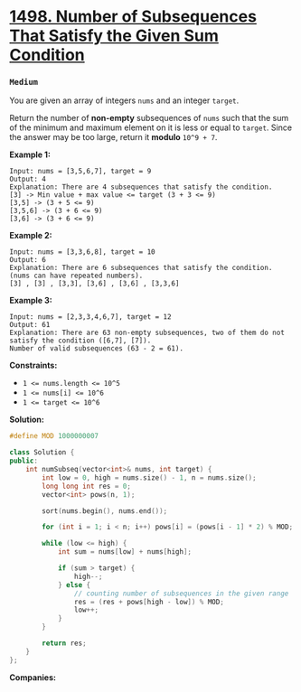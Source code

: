 # [1498. Number of Subsequences That Satisfy the Given Sum Condition](https://leetcode.com/problems/number-of-subsequences-that-satisfy-the-given-sum-condition/)
### `Medium`

You are given an array of integers `nums` and an integer `target`.

Return the number of **non-empty**  subsequences of `nums` such that the sum of the minimum and maximum element on it is less or equal to `target`. Since the answer may be too large, return it **modulo**  `10^9 + 7`.

**Example 1:** 

```
Input: nums = [3,5,6,7], target = 9
Output: 4
Explanation: There are 4 subsequences that satisfy the condition.
[3] -> Min value + max value <= target (3 + 3 <= 9)
[3,5] -> (3 + 5 <= 9)
[3,5,6] -> (3 + 6 <= 9)
[3,6] -> (3 + 6 <= 9)
```

**Example 2:** 

```
Input: nums = [3,3,6,8], target = 10
Output: 6
Explanation: There are 6 subsequences that satisfy the condition. (nums can have repeated numbers).
[3] , [3] , [3,3], [3,6] , [3,6] , [3,3,6]
```

**Example 3:** 

```
Input: nums = [2,3,3,4,6,7], target = 12
Output: 61
Explanation: There are 63 non-empty subsequences, two of them do not satisfy the condition ([6,7], [7]).
Number of valid subsequences (63 - 2 = 61).
```

**Constraints:** 

- `1 <= nums.length <= 10^5`
- `1 <= nums[i] <= 10^6`
- `1 <= target <= 10^6`

**Solution:**
```CPP
#define MOD 1000000007

class Solution {
public:
    int numSubseq(vector<int>& nums, int target) {
        int low = 0, high = nums.size() - 1, n = nums.size();
        long long int res = 0;
        vector<int> pows(n, 1);

        sort(nums.begin(), nums.end());

        for (int i = 1; i < n; i++) pows[i] = (pows[i - 1] * 2) % MOD;

        while (low <= high) {
            int sum = nums[low] + nums[high];

            if (sum > target) {
                high--;
            } else {
                // counting number of subsequences in the given range
                res = (res + pows[high - low]) % MOD;
                low++;
            }
        }

        return res;
    }
};
```

**Companies:** 